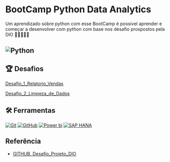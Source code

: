 
# BootCamp Python Data Analytics 

Um aprendizado sobre python com esse BootCamp é possivel aprender e começar a desenvolver com python com base nos desafio prospostos pela DIO
📔📔📔📔📔

## ![Python](https://encrypted-tbn0.gstatic.com/images?q=tbn:ANd9GcT93SMd_s1dWBVjmxJ3Ho6z_mdC8pHVqpgH50MKwKSj6jLKslkWRW0arUZG&s) 

## 🏆 Desafios
[Desafio_1_Relatorio_Vendas](https://github.com/Car-Lopes/Projeto_DIO_PowerBI/tree/master/Desafio_1)

[Desafio_2_Limpeza_de_Dados]()


## 🛠️ Ferramentas

[![Git](https://img.shields.io/badge/Git-000?style=for-the-badge&logo=git&logoColor=E94D5F)](https://git-scm.com/doc) [![GitHub](https://img.shields.io/badge/GitHub-000?style=for-the-badge&logo=github&logoColor=30A3DC)](https://docs.github.com/)
[![Power bi](https://img.shields.io/badge/POWER%20BI%20-%20black?style=for-the-badge&logo=power%20bi)](https://app.powerbi.com/groups/me/reports/d7c7c20c-8ef4-4bfc-9ef2-9a2e9cdf35ac/ReportSectionb3e18e1b6582e106880c?experience=power-bi&bookmarkGuid=Bookmarkea689dd43829dae2a4a3)
[![SAP HANA](https://img.shields.io/badge/SAPHANA%20-%20black?style=for-the-badge&logo=SAP)](https://www.sap.com/brazil/index.html?url_id=auto_hp_redirect_brazil)


## Referência
- [GITHUB. Desafio_Projeto_DIO](https://github.com/julianazanelatto/power_bi_analyst/tree/main/M%C3%B3dulo%202/Desafio%20de%20Projeto)
